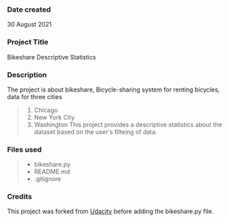 ### Date created
30 August 2021

### Project Title
Bikeshare Descriptive Statistics

### Description
The project is about bikeshare, Bicycle-sharing system for renting bicycles, data for three cities
> 1. Chicago
> 2. New York City
> 3. Washington
This project provides a descriptive statistics about the dataset based on the user's filteing of data.

### Files used
> * bikeshare.py
> * README.md
> * .gitignore

### Credits
This project was forked from [Udacity](https://github.com/udacity/pdsnd_github "Title") before adding the bikeshare.py file.

